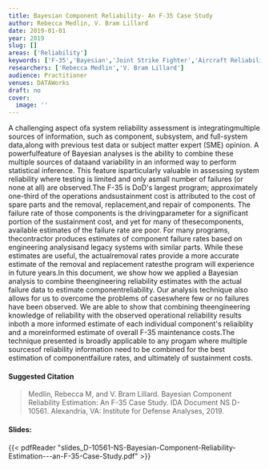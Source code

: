 ```yaml
---
title: Bayesian Component Reliability- An F-35 Case Study
author: Rebecca Medlin, V. Bram Lillard
date: 2019-01-01
year: 2019
slug: []
areas: ['Reliability']
keywords: ['F-35','Bayesian','Joint Strike Fighter','Aircraft Reliability','Depot Level Repairables']
researchers: ['Rebecca Medlin','V. Bram Lillard']
audience: Practitioner
venues: DATAWorks
draft: no
cover:
  image: ''
---
```




A challenging aspect ofa system reliability assessment is integratingmultiple sources of information, such as component, subsystem, and full-system data,along with previous test data or subject matter expert (SME) opinion. A powerfulfeature of Bayesian analyses is the ability to combine these multiple sources of dataand variability in an informed way to perform statistical inference. This feature isparticularly valuable in assessing system reliability where testing is limited and only asmall number of failures (or none at all) are observed.The F-35 is DoD's largest program; approximately one-third of the operations andsustainment cost is attributed to the cost of spare parts and the removal, replacement,and repair of components. The failure rate of those components is the drivingparameter for a significant portion of the sustainment cost, and yet for many of thesecomponents, available estimates of the failure rate are poor. For many programs, thecontractor produces estimates of component failure rates based on engineering analysisand legacy systems with similar parts. While these estimates are useful, the actualremoval rates provide a more accurate estimate of the removal and replacement ratesthe program will experience in future years.In this document, we show how we applied a Bayesian analysis to combine theengineering reliability estimates with the actual failure data to estimate componentreliability. Our analysis technique also allows for us to overcome the problems of caseswhere few or no failures have been observed. We are able to show that combining theengineering knowledge of reliability with the observed operational reliability results inboth a more informed estimate of each individual component's reliaiblity and a moreinformed estimate of overall F-35 maintenance costs.The technique presented is broadly applicable to any progam where multiple sourcesof reliability information need to be combined for the best estimation of componentfailure rates, and ultimately of sustainment costs.

#### Suggested Citation
> Medlin, Rebecca M, and V. Bram Lillard. Bayesian Component Reliability Estimation: An F-35 Case Study. IDA Document NS D-10561. Alexandria, VA: Institute for Defense Analyses, 2019.

#### Slides: 
{{< pdfReader "slides_D-10561-NS-Bayesian-Component-Reliability-Estimation---an-F-35-Case-Study.pdf" >}}




